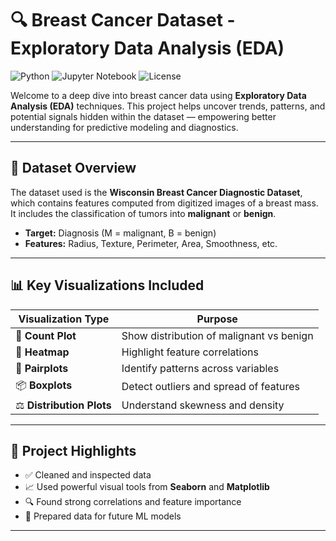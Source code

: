 # 🔍 Breast Cancer Dataset - Exploratory Data Analysis (EDA)

![Python](https://img.shields.io/badge/Python-EDA-blue.svg)
![Jupyter Notebook](https://img.shields.io/badge/Jupyter-Notebook-orange.svg)
![License](https://img.shields.io/badge/License-MIT-brightgreen.svg)

Welcome to a deep dive into breast cancer data using **Exploratory Data Analysis (EDA)** techniques. This project helps uncover trends, patterns, and potential signals hidden within the dataset — empowering better understanding for predictive modeling and diagnostics.

---

## 📁 Dataset Overview

The dataset used is the **Wisconsin Breast Cancer Diagnostic Dataset**, which contains features computed from digitized images of a breast mass. It includes the classification of tumors into **malignant** or **benign**.

- **Target:** Diagnosis (M = malignant, B = benign)
- **Features:** Radius, Texture, Perimeter, Area, Smoothness, etc.

---

## 📊 Key Visualizations Included

| Visualization Type | Purpose |
|--------------------|---------|
| 📌 **Count Plot** | Show distribution of malignant vs benign |
| 🧮 **Heatmap** | Highlight feature correlations |
| 🧬 **Pairplots** | Identify patterns across variables |
| 📦 **Boxplots** | Detect outliers and spread of features |
| ⚖️ **Distribution Plots** | Understand skewness and density |

---

## 📌 Project Highlights

- ✅ Cleaned and inspected data
- 📈 Used powerful visual tools from **Seaborn** and **Matplotlib**
- 🔍 Found strong correlations and feature importance
- 🧠 Prepared data for future ML models

---

